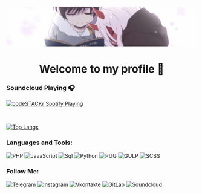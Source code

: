 [![Header](https://github.com/kah3vich/kah3vich/blob/main/assets/visuals-000825219022-zIEeS9-t1240x260.jpg)](https://github.com/kah3vich)

<h1 align="center">Welcome to my profile 👋</h1> 


### Soundcloud Playing 🎧

[<img src="https://now-playing-codestackr.vercel.app/api/spotify-playing" alt="codeSTACKr Spotify Playing" width="350" />](https://soundcloud.com/kah3vich/sets/chaos)

<br />

[![Top Langs](https://github-readme-stats.vercel.app/api/top-langs/?username=kah3vich&layout=compact)](https://github.com/kah3vich/github-readme-stats)


### Languages and Tools:

![PHP](https://img.shields.io/badge/-PHP-090909?style=for-the-badge&logo=PHP&logoColor=8892BF)
![JavaScript](https://img.shields.io/badge/-JavaScript-090909?style=for-the-badge&logo=JavaScript&logoColor=E9D54D)
![Sql](https://img.shields.io/badge/-Sql-090909?style=for-the-badge&logo=mysql&logoColor=00648B)
![Python](https://img.shields.io/badge/-Python-090909?style=for-the-badge&logo=Python&logoColor=ff0)
![PUG](https://img.shields.io/badge/-PUG-090909?style=for-the-badge&logo=PUG)
![GULP](https://img.shields.io/badge/-GULP-090909?style=for-the-badge&logo=GULP)
![SCSS](https://img.shields.io/badge/-SCSS-090909?style=for-the-badge&logo=SCSS)

### Follow Me:

[![Telegram](https://img.shields.io/badge/-Telegram-090909?style=for-the-badge&logo=telegram&logoColor=27A0D9)](https://t.me/kah3vich)
[![Instagram](https://img.shields.io/badge/-Instagram-090909?style=for-the-badge&logo=instagram&logoColor=B4068E)](https://www.instagram.com/kah3vich_)
[![Vkontakte](https://img.shields.io/badge/-Vkontakte-090909?style=for-the-badge&logo=Vk&logoColor=4F7DB3)](https://vk.com/kah3vich)
[![GitLab](https://img.shields.io/badge/-GitLab-090909?style=for-the-badge&logo=Gitlab&logoColor=1195F5)](https://gitlab.com/kah3vich)
[![Soundcloud](https://img.shields.io/badge/-Soundcloud-090909?style=for-the-badge&logo=Soundcloud&logoColor=f30)](https://soundcloud.com/kah3vich)



